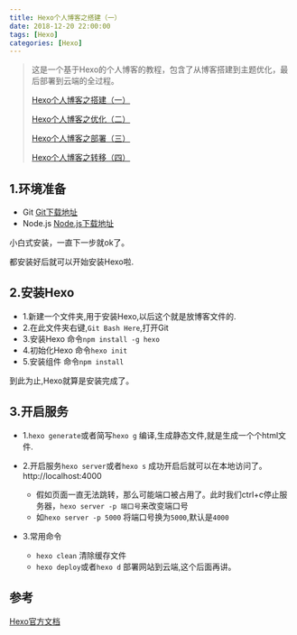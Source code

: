 ```yaml
---
title: Hexo个人博客之搭建（一）
date: 2018-12-20 22:00:00
tags: [Hexo]
categories: [Hexo]
---
```


> 这是一个基于Hexo的个人博客的教程，包含了从博客搭建到主题优化，最后部署到云端的全过程。
>
> [Hexo个人博客之搭建（一）](https://www.lixueduan.com/Hexo/Hexo-blog-setup-one/)
>
> [Hexo个人博客之优化（二）](https://www.lixueduan.com/Hexo/Hexo-blog-config-two/)
>
> [Hexo个人博客之部署（三）](https://www.lixueduan.com/Hexo/Hexo-blog-deploy-three/)
>
> [Hexo个人博客之转移（四）](https://www.lixueduan.com/Hexo/Hexo-blog-tranfer-four/)

## 1.环境准备

- Git  [Git下载地址](https://git-scm.com/downloads)
- Node.js  [Node.js下载地址](https://nodejs.org/en/)

小白式安装，一直下一步就ok了。

都安装好后就可以开始安装Hexo啦.

## 2.安装Hexo

- 1.新建一个文件夹,用于安装Hexo,以后这个就是放博客文件的.
- 2.在此文件夹右键,`Git Bash Here`,打开Git
- 3.安装Hexo  命令`npm install -g hexo`
- 4.初始化Hexo  命令`hexo init`
- 5.安装组件  命令`npm install`

到此为止,Hexo就算是安装完成了。

## 3.开启服务

- 1.`hexo generate`或者简写`hexo g`  编译,生成静态文件,就是生成一个个html文件.

- 2.开启服务`hexo server`或者`hexo s`   成功开启后就可以在本地访问了。 http://localhost:4000
  - 假如页面一直无法跳转，那么可能端口被占用了。此时我们ctrl+c停止服务器，`hexo server -p 端口号`来改变端口号  
  - 如`hexo server -p 5000`  将端口号换为`5000`,默认是`4000`
- 3.常用命令 
  - `hexo clean`  清除缓存文件  
  - `hexo deploy`或者`hexo d`  部署网站到云端,这个后面再讲。

## 参考

[Hexo官方文档](https://hexo.io/zh-cn/docs/)